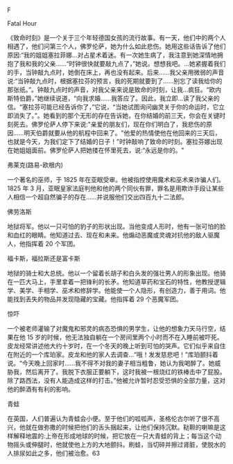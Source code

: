 

F

Fatal Hour

《致命时刻》是一个关于三个年轻德国女孩的流行故事。有一天，他们中的两个人相遇了，他们问第三个人，佛罗伦萨，她为什么如此悲伤。她用这些话告诉了他们原因:“我的姐姐塞拉菲娜…对占星术着迷。有一次她生病了，我注意到她深情地拥抱了我和我的父亲……“时钟很快就要敲九点了，”她说。想想我吧。…她紧握着我们的手，当钟敲九点时，她倒在床上，再也没有起来。后来……我父亲用微弱的声音说:“当钟敲九点时，根据塞拉芬的预言，我的死期就要到了……别忘了读我给你的那张纸。”。钟敲九点时的声音，对我父亲来说是致命的时刻，让我…疯狂。“欧内斯特伯爵，”她继续说道，“向我求婚……我答应了。因此，我立即…读了我父亲的信。“塞拉芬可能已经告诉你了，”它说，“当她试图询问幽灵关于你的命运时，它立即消失了。”。她看到的那个无形的存在告诉她，在你结婚的前三天，你会在关键时刻死去。佛罗伦萨人停下来说:"亲爱的朋友们，现在你们明白了，我悲伤的原因……明天伯爵就要从他的航程中回来了。"他爱的热情使他在他回来的三天后，也就是今天，为我们定下了结婚的日子！"时钟敲响了致命的时刻。塞拉芬娜出现在她姐姐面前。佛罗伦萨人把她搂在怀里死去，说:“永远是你的。"

弗莱克(路易-欧根内)

一个著名的巫师，于 1825 年在亚眠受审。他被指控使用魔术和巫术来诈骗人们。1825 年 3 月，亚眠皇家法庭判他和他的两个同伙有罪，罪名是用欺诈手段让某些人相信一个超自然骗子的存在……并说服他们交出四百九十二法郎。

佛劳洛斯

地狱将军。他以一只可怕的豹子的形状出现。当他变成人形时，他有一张可怕的脸和血红的眼睛。他知道过去、现在和未来。他煽动恶魔或灵魂对抗他的敌人驱魔人，他指挥着 20 个军团。

福卡斯，福拉斯还是富卡斯

地狱的骑士和大总统。他以一个留着长胡子和白头发的强壮男人的形象出现。他骑在一匹大马上，手里拿着一把锋利的长矛。他知道草药和宝石的特性，他教授逻辑学、美学、手相学、巫术和修辞学。他能使一个人隐形，有创造力，善于用词。他能找到丢失的物品并发现隐藏的宝藏。他指挥着 29 个恶魔军团。

惊吓

一个被老师灌输了对魔鬼和邪灵的病态恐惧的男学生，让他的想象力天马行空，结果在他 15 岁的时候，他无法独自躺在一个房间里两个小时而不在入睡前被吓死。皮龙经常讲述他大约十岁时，在一个冬天的晚上听到可怕的哭声。它们似乎来自住在附近的一个库珀家。皮龙和他的家人去调查…“哦！发发慈悲吧！”库珀颤抖着说。“今天晚上回家时……我不得不对我的妻子相当粗鲁，她认为我喝醉了。她威胁我，然后离开了。我脱下衣服正要躺下，这时我被一根烧红的铁棒击中了屁股。除了路西法，没有人能造成这样的打击。”他被允许暂时忍受恐惧的全部力量，这对他的醉酒有有利的影响。

青蛙

在英国，人们普遍认为青蛙会小便。至于他们的呱呱声，圣格伦古尔听了很不高兴，他就在做弥撒的时候把他们的舌头捆起来，让他们保持沉默。鞑靼的喇嘛是这样解释地震的:上帝在形成地球的时候，把它放在一只大青蛙的背上；每当这个动物摇头或伸腿时，他就使他上方的大地颤抖。刷蛙，当切碎并擦过肾脏，使脱水的人排尿如此之多，他们被治愈。63